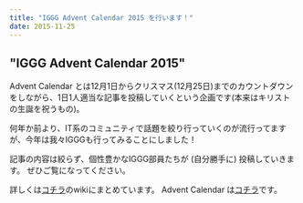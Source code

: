 ```yaml
---
title: "IGGG Advent Calendar 2015 を行います！"
date: 2015-11-25
---
```


## "IGGG Advent Calendar 2015"

Advent Calendar とは12月1日からクリスマス(12月25日)までのカウントダウンをしながら、1日1人適当な記事を投稿していくという企画です(本来はキリストの生誕を祝うもの)。

何年か前より、IT系のコミュニティで話題を絞り行っていくのが流行ってますが、今年は我々IGGGも行ってみることにしました！

記事の内容は絞らず、個性豊かなIGGG部員たちが (自分勝手に) 投稿していきます。
ぜひご覧になってください。

詳しくは[コチラ](//www.iggg.org/wiki/?IGGG%20Advent%20Calendar%202015)のwikiにまとめています。
Advent Calendar は[コチラ](http://www.adventar.org/calendars/1137)です。
